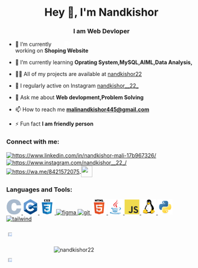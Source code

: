 <h1 align="center">Hey 👋, I'm Nandkishor</h1>
<h3 align="center">I am Web Devloper</h3>

  <img align="right" alt="Coding" width="350" src="https://i.pinimg.com/originals/57/2c/19/572c1921557952edc061196b83b5b0d8.gif" style="mix-blend-mode: screen;">


- 🔭 I’m currently working on **Shoping Website**

- 🌱 I’m currently learning **Oprating System,MySQL,AIML,Data Analysis,**

- 👨‍💻 All of my projects are available at <a href="https://github.com/nandkishor22" target="blank">nandkishor22</a>

- 📝 I regularly active on Instagram <a href="https://www.instagram.com/nandkishor__22_/" target="blank">nandkishor__22_</a>

- 💬 Ask me about **Web devlopment,Problem Solving**

- 📫 How to reach me **malinandkishor445@gmail.com**

- ⚡ Fun fact **I am friendly person**

<h3 align="left">Connect with me:</h3>
<p align="left">
<a href="https://linkedin.com/in/https://www.linkedin.com/in/nandkishor-mali-17b967326/" target="blank"><img align="center" src="https://raw.githubusercontent.com/rahuldkjain/github-profile-readme-generator/master/src/images/icons/Social/linked-in-alt.svg" alt="https://www.linkedin.com/in/nandkishor-mali-17b967326/" height="30" width="40" /></a>
<a href="https://instagram.com/https://www.instagram.com/nandkishor__22_/" target="blank"><img align="center" src="https://raw.githubusercontent.com/rahuldkjain/github-profile-readme-generator/master/src/images/icons/Social/instagram.svg" alt="https://www.instagram.com/nandkishor__22_/" height="30" width="40" /></a>
<a href="https://wa.me/8421572075" target="blank"><img align="center" src="https://raw.githubusercontent.com/rahuldkjain/github-profile-readme-generator/master/src/images/icons/Social/whatsapp.svg" alt="https://wa.me/8421572075" height="30" width="40"/></a><a href="https://nandkishor22.github.io/Myprofile/" target="blank"> <img align="center" src="https://cdn-icons-png.flaticon.com/128/10856/10856864.png" height="30" width="30" /></a>
</p>

<h3 align="left">Languages and Tools:</h3>
<p align="left"> <a href="https://www.cprogramming.com/" target="_blank" rel="noreferrer"> <img src="https://raw.githubusercontent.com/devicons/devicon/master/icons/c/c-original.svg" alt="c" width="40" height="40"/> </a> <a href="https://www.w3schools.com/cpp/" target="_blank" rel="noreferrer"> <img src="https://raw.githubusercontent.com/devicons/devicon/master/icons/cplusplus/cplusplus-original.svg" alt="cplusplus" width="40" height="40"/> </a> <a href="https://www.w3schools.com/css/" target="_blank" rel="noreferrer"> <img src="https://raw.githubusercontent.com/devicons/devicon/master/icons/css3/css3-original-wordmark.svg" alt="css3" width="40" height="40"/> </a> <a href="https://www.figma.com/" target="_blank" rel="noreferrer"> <img src="https://www.vectorlogo.zone/logos/figma/figma-icon.svg" alt="figma" width="40" height="40"/> </a> <a href="https://git-scm.com/" target="_blank" rel="noreferrer"> <img src="https://www.vectorlogo.zone/logos/git-scm/git-scm-icon.svg" alt="git" width="40" height="40"/> </a> <a href="https://www.w3.org/html/" target="_blank" rel="noreferrer"> <img src="https://raw.githubusercontent.com/devicons/devicon/master/icons/html5/html5-original-wordmark.svg" alt="html5" width="40" height="40"/> </a> <a href="https://www.java.com" target="_blank" rel="noreferrer"> <img src="https://raw.githubusercontent.com/devicons/devicon/master/icons/java/java-original.svg" alt="java" width="40" height="40"/> </a> <a href="https://developer.mozilla.org/en-US/docs/Web/JavaScript" target="_blank" rel="noreferrer"> <img src="https://raw.githubusercontent.com/devicons/devicon/master/icons/javascript/javascript-original.svg" alt="javascript" width="40" height="40"/> </a> <a href="https://www.linux.org/" target="_blank" rel="noreferrer"> <img src="https://raw.githubusercontent.com/devicons/devicon/master/icons/linux/linux-original.svg" alt="linux" width="40" height="40"/> </a> <a href="https://www.python.org" target="_blank" rel="noreferrer"> <img src="https://raw.githubusercontent.com/devicons/devicon/master/icons/python/python-original.svg" alt="python" width="40" height="40"/> </a> <a href="https://tailwindcss.com/" target="_blank" rel="noreferrer"> <img src="https://www.vectorlogo.zone/logos/tailwindcss/tailwindcss-icon.svg" alt="tailwind" width="40" height="40"/> </a> </p>

<p style="display: inline-block; width: 20px; height: 20px; overflow: hidden; horizontal-align: middle; margin-right: 3px;">
    <img src="https://github-readme-stats.vercel.app/api/top-langs?username=nandkishor22&show_icons=true&locale=en&layout=compact" alt="nandkishor22" style="width: 50%; height: 50%; object-fit: contain; display: block; margin: auto;" />
</p>

<img src="https://github-readme-stats.vercel.app/api?username=nandkishor22&show_icons=true&locale=en" alt="nandkishor22" style="width: 50%; height: 50%; object-fit: contain; display: block; margin: auto;" />

<p style="display: inline-block; width: 20px; height: 20px; overflow: hidden; vertical-align: middle;">
    <img src="https://github-readme-streak-stats.herokuapp.com/?user=nandkishor22&" alt="nandkishor22" style="width: 50%; height: 50%; object-fit: contain; display: block; margin: auto;" />
</p>
